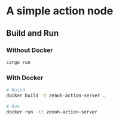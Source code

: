 # A simple action node

## Build and Run
### Without Docker

```sh
cargo run
```

### With Docker

```sh
# Build
docker build -t zenoh-action-server .

# Run
docker run -it zenoh-action-server
```

